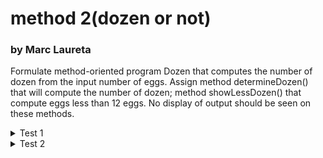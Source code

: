 <h1>method 2(dozen or not)</h1>
<h3>by Marc Laureta</h3>

Formulate method-oriented program Dozen that computes the number of dozen from the input number of eggs. Assign method determineDozen() that will compute the number of dozen; method showLessDozen() that compute eggs less than 12 eggs. No display of output should be seen on these methods. 

<details>
    <summary>Test 1</summary>
    
    Enter the number of eggs: 15
    
    Number of dozen: 1
    Eggs less than a dozen: 3
</details>
<details>
    <summary>Test 2</summary>
    
    Enter the number of eggs: 32
    
    Number of dozen: 2
    Eggs less than a dozen: 8
</details>